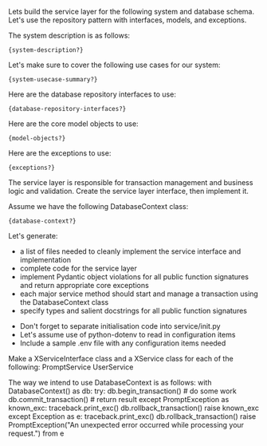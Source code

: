  Lets build the service layer for the following system and database schema.
Let's use the repository pattern with interfaces, models, and exceptions.

The system description is as follows:
```
{system-description?}
```

Let's make sure to cover the following use cases for our system:
```
{system-usecase-summary?}
```

Here are the database repository interfaces to use:
```
{database-repository-interfaces?}
```

Here are the core model objects to use:
```
{model-objects?}
```

Here are the exceptions to use:
```
{exceptions?}
```

The service layer is responsible for transaction management and business logic and validation.
Create the service layer interface, then implement it.

Assume we have the following DatabaseContext class:
```
{database-context?}

```

Let's generate:
* a list of files needed to cleanly implement the service interface and implementation
* complete code for the service layer
* implement Pydantic object violations for all public function signatures and return appropriate core exceptions
* each major service method should start and manage a transaction using the DatabaseContext class
* specify types and salient docstrings for all public function signatures
- Don't forget to separate initialisation code into service/init.py
- Let's assume use of python-dotenv to read in configuration items
- Include a sample .env file with any configuration items needed

Make a XServiceInterface class and a XService class for each of the following:
PromptService
UserService

The way we intend to use DatabaseContext is as follows:
 with DatabaseContext() as db:
            try:
                db.begin_transaction()
                # do some work
                db.commit_transaction()
                # return result
            except PromptException as known_exc:
                traceback.print_exc()
                db.rollback_transaction()
                raise known_exc
            except Exception as e:
                traceback.print_exc()
                db.rollback_transaction()
                raise PromptException("An unexpected error occurred while processing your request.") from e

```